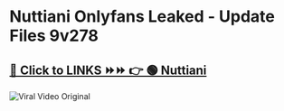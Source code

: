 
 # Nuttiani Onlyfans Leaked - Update Files 9v278

## <h2><a href="https://clipsfans.com/Nuttiani&ref=git">🔗 Click to LINKS ⏩⏩ 👉 🟢 Nuttiani </a></h2>

<a href="https://clipsfans.com/Nuttiani&ref=git" rel="nofollow" data-target="animated-image.originalLink"><img src="https://i.ibb.co.com/xMMVF88/686577567.gif" alt="Viral Video Original" style="max-width: 100%; display: inline-block;" data-target="animated-image.originalImage"></a>

